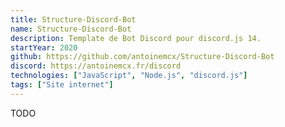 ```yaml
---
title: Structure-Discord-Bot
name: Structure-Discord-Bot
description: Template de Bot Discord pour discord.js 14.
startYear: 2020
github: https://github.com/antoinemcx/Structure-Discord-Bot
discord: https://antoinemcx.fr/discord
technologies: ["JavaScript", "Node.js", "discord.js"]
tags: ["Site internet"]
---
```


TODO
